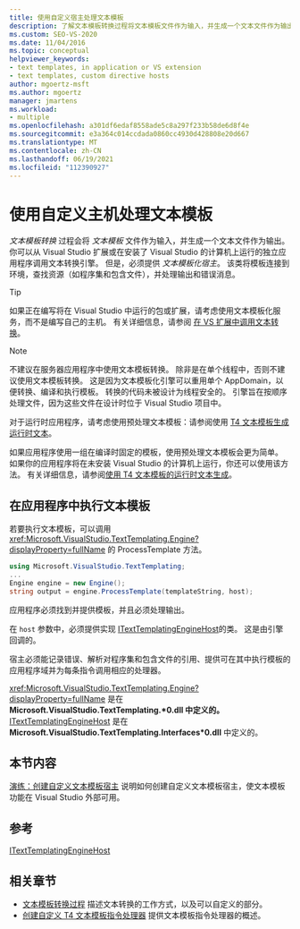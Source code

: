 ```yaml
---
title: 使用自定义宿主处理文本模板
description: 了解文本模板转换过程将文本模板文件作为输入，并生成一个文本文件作为输出。
ms.custom: SEO-VS-2020
ms.date: 11/04/2016
ms.topic: conceptual
helpviewer_keywords:
- text templates, in application or VS extension
- text templates, custom directive hosts
author: mgoertz-msft
ms.author: mgoertz
manager: jmartens
ms.workload:
- multiple
ms.openlocfilehash: a301df6edaf8558ade5c8a297f233b58de6d8f4e
ms.sourcegitcommit: e3a364c014ccdada0860cc4930d428808e20d667
ms.translationtype: MT
ms.contentlocale: zh-CN
ms.lasthandoff: 06/19/2021
ms.locfileid: "112390927"
---
```

# <a name="process-text-templates-by-using-a-custom-host"></a>使用自定义主机处理文本模板

*文本模板转换* 过程会将 *文本模板* 文件作为输入，并生成一个文本文件作为输出。 你可以从 Visual Studio 扩展或在安装了 Visual Studio 的计算机上运行的独立应用程序调用文本转换引擎。 但是，必须提供 *文本模板化宿主*。 该类将模板连接到环境，查找资源（如程序集和包含文件），并处理输出和错误消息。

> [!TIP]
> 如果正在编写将在 Visual Studio 中运行的包或扩展，请考虑使用文本模板化服务，而不是编写自己的主机。 有关详细信息，请参阅 [在 VS 扩展中调用文本转换](../modeling/invoking-text-transformation-in-a-vs-extension.md)。

> [!NOTE]
> 不建议在服务器应用程序中使用文本模板转换。 除非是在单个线程中，否则不建议使用文本模板转换。 这是因为文本模板化引擎可以重用单个 AppDomain，以便转换、编译和执行模板。 转换的代码未被设计为线程安全的。 引擎旨在按顺序处理文件，因为这些文件在设计时位于 Visual Studio 项目中。
>
> 对于运行时应用程序，请考虑使用预处理文本模板：请参阅使用 [T4 文本模板生成运行时文本](../modeling/run-time-text-generation-with-t4-text-templates.md)。

如果应用程序使用一组在编译时固定的模板，使用预处理文本模板会更为简单。 如果你的应用程序将在未安装 Visual Studio 的计算机上运行，你还可以使用该方法。 有关详细信息，请参阅[使用 T4 文本模板的运行时文本生成](../modeling/run-time-text-generation-with-t4-text-templates.md)。

## <a name="execute-a-text-template-in-your-application"></a>在应用程序中执行文本模板

若要执行文本模板，可以调用 <xref:Microsoft.VisualStudio.TextTemplating.Engine?displayProperty=fullName> 的 ProcessTemplate 方法。

```csharp
using Microsoft.VisualStudio.TextTemplating;
...
Engine engine = new Engine();
string output = engine.ProcessTemplate(templateString, host);
```

 应用程序必须找到并提供模板，并且必须处理输出。

 在 `host` 参数中，必须提供实现 [ITextTemplatingEngineHost](/previous-versions/visualstudio/visual-studio-2012/bb126505(v=vs.110))的类。 这是由引擎回调的。

 宿主必须能记录错误、解析对程序集和包含文件的引用、提供可在其中执行模板的应用程序域并为每条指令调用相应的处理器。

 <xref:Microsoft.VisualStudio.TextTemplating.Engine?displayProperty=fullName> 是在 **Microsoft.VisualStudio.TextTemplating.\*0.dll 中定义的。**[ITextTemplatingEngineHost](/previous-versions/visualstudio/visual-studio-2012/bb126505(v=vs.110)) 是在 **Microsoft.VisualStudio.TextTemplating.Interfaces\*0.dll** 中定义的。

## <a name="in-this-section"></a>本节内容
 [演练：创建自定义文本模板宿主](../modeling/walkthrough-creating-a-custom-text-template-host.md) 说明如何创建自定义文本模板宿主，使文本模板功能在 Visual Studio 外部可用。

## <a name="reference"></a>参考
 [ITextTemplatingEngineHost](/previous-versions/visualstudio/visual-studio-2012/bb126505(v=vs.110))

## <a name="related-sections"></a>相关章节

- [文本模板转换过程](../modeling/the-text-template-transformation-process.md) 描述文本转换的工作方式，以及可以自定义的部分。
- [创建自定义 T4 文本模板指令处理器](../modeling/creating-custom-t4-text-template-directive-processors.md) 提供文本模板指令处理器的概述。

